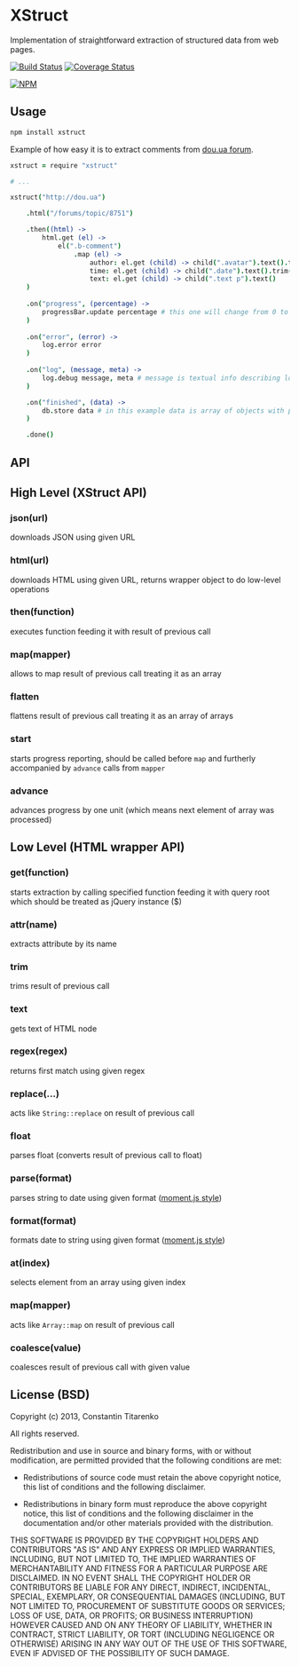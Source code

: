 XStruct
=======

Implementation of straightforward extraction of structured data from web pages.

[![Build Status](https://secure.travis-ci.org/titarenko/node-xstruct.png?branch=master)](https://travis-ci.org/titarenko/node-xstruct) [![Coverage Status](https://coveralls.io/repos/titarenko/node-xstruct/badge.png)](https://coveralls.io/r/titarenko/node-xstruct)

[![NPM](https://nodei.co/npm/xstruct.png?downloads=true&stars=true)](https://nodei.co/npm/xstruct/)

Usage
-----

```bash
npm install xstruct
```

Example of how easy it is to extract comments from [dou.ua forum](http://dou.ua/forum).

```coffee
xstruct = require "xstruct"

# ...

xstruct("http://dou.ua")

	.html("/forums/topic/8751")

	.then((html) -> 
		html.get (el) -> 
			el(".b-comment")
				.map (el) ->
					author: el.get (child) -> child(".avatar").text().trim()
					time: el.get (child) -> child(".date").text().trim()
					text: el.get (child) -> child(".text p").text()
	)
	
	.on("progress", (percentage) -> 
		progressBar.update percentage # this one will change from 0 to 100
	)
	
	.on("error", (error) ->
		log.error error
	)
	
	.on("log", (message, meta) ->
		log.debug message, meta # message is textual info describing log event, meta is object with context data
	)

	.on("finished", (data) ->
		db.store data # in this example data is array of objects with properties: author, time, text
	)

	.done()
```

API
---

## High Level (XStruct API)

### json(url)

downloads JSON using given URL

### html(url)

downloads HTML using given URL, returns wrapper object to do low-level operations

### then(function)

executes function feeding it with result of previous call

### map(mapper)

allows to map result of previous call treating it as an array

### flatten

flattens result of previous call treating it as an array of arrays

### start

starts progress reporting, should be called before `map` and furtherly accompanied by `advance` calls from `mapper`

### advance

advances progress by one unit (which means next element of array was processed)

## Low Level (HTML wrapper API)

### get(function)

starts extraction by calling specified function feeding it with query root which should be treated as jQuery instance ($)

### attr(name)

extracts attribute by its name

### trim

trims result of previous call

### text

gets text of HTML node

### regex(regex)

returns first match using given regex

### replace(...)

acts like `String::replace` on result of previous call

### float

parses float (converts result of previous call to float)

### parse(format)

parses string to date using given format ([moment.js style](http://momentjs.com/docs/#/parsing/string-format/))

### format(format)

formats date to string using given format ([moment.js style](http://momentjs.com/docs/#/parsing/string-format/))

### at(index)

selects element from an array using given index

### map(mapper)

acts like `Array::map` on result of previous call

### coalesce(value)

coalesces result of previous call with given value

License (BSD)
-------------

Copyright (c) 2013, Constantin Titarenko

All rights reserved.

Redistribution and use in source and binary forms, with or without modification, are permitted provided that the following conditions are met:

* Redistributions of source code must retain the above copyright notice, this list of conditions and the following disclaimer.

* Redistributions in binary form must reproduce the above copyright notice, this list of conditions and the following disclaimer in the documentation and/or other materials provided with the distribution.

THIS SOFTWARE IS PROVIDED BY THE COPYRIGHT HOLDERS AND CONTRIBUTORS "AS IS" AND ANY EXPRESS OR IMPLIED WARRANTIES, INCLUDING, BUT NOT LIMITED TO, THE IMPLIED WARRANTIES OF MERCHANTABILITY AND FITNESS FOR A PARTICULAR PURPOSE ARE DISCLAIMED. IN NO EVENT SHALL THE COPYRIGHT HOLDER OR CONTRIBUTORS BE LIABLE FOR ANY DIRECT, INDIRECT, INCIDENTAL, SPECIAL, EXEMPLARY, OR CONSEQUENTIAL DAMAGES (INCLUDING, BUT NOT LIMITED TO, PROCUREMENT OF SUBSTITUTE GOODS OR SERVICES; LOSS OF USE, DATA, OR PROFITS; OR BUSINESS INTERRUPTION) HOWEVER CAUSED AND ON ANY THEORY OF LIABILITY, WHETHER IN CONTRACT, STRICT LIABILITY, OR TORT (INCLUDING NEGLIGENCE OR OTHERWISE) ARISING IN ANY WAY OUT OF THE USE OF THIS SOFTWARE, EVEN IF ADVISED OF THE POSSIBILITY OF SUCH DAMAGE.
